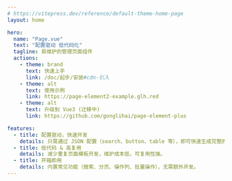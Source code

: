 ```yaml
---
# https://vitepress.dev/reference/default-theme-home-page
layout: home

hero:
  name: "Page.vue"
  text: "配置驱动 低代码化"
  tagline: 易维护的管理页面组件
  actions:
    - theme: brand
      text: 快速上手
      link: /doc/起步/安装#cdn-引入
    - theme: alt
      text: 使用示例
      link: https://page-element2-example.glh.red
    - theme: alt
      text: 升级到 Vue3 (迁移中)
      link: https://github.com/gonglihai/page-element-plus

features:
  - title: 配置驱动，快速开发
    details: 只需通过 JSON 配置（search、button、table 等），即可快速生成完整的 CRUD 页面。
  - title: 低代码 & 高复用
    details: 减少重复页面模板开发，维护成本低，可复用性强。
  - title: 开箱即用
    details: 内置常见功能（搜索、分页、操作列、批量操作），无需额外开发。
---
```


